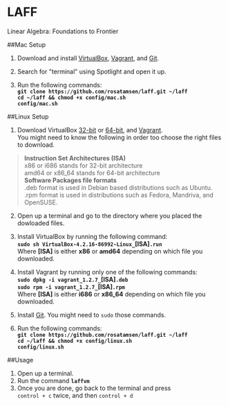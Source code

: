 LAFF
====

Linear Algebra: Foundations to Frontier


##Mac Setup

1. Download and install [VirtualBox](http://download.virtualbox.org/virtualbox/4.2.16/VirtualBox-4.2.16-86992-OSX.dmg), [Vagrant](http://files.vagrantup.com/packages/7ec0ee1d00a916f80b109a298bab08e391945243/Vagrant-1.2.7.dmg), and [Git](https://git-osx-installer.googlecode.com/files/git-1.8.3.2-intel-universal-snow-leopard.dmg).

2. Search for "terminal" using Spotlight and open it up.

3. Run the following commands:  
**`git clone https://github.com/rosatamsen/laff.git ~/laff`  
`cd ~/laff && chmod +x config/mac.sh`  
`config/mac.sh`**

##Linux Setup

1. Download VirtualBox [32-bit](http://download.virtualbox.org/virtualbox/4.2.16/VirtualBox-4.2.16-86992-Linux_x86.run) or [64-bit](http://download.virtualbox.org/virtualbox/4.2.16/VirtualBox-4.2.16-86992-Linux_amd64.run), and [Vagrant](http://downloads.vagrantup.com/tags/v1.2.7).  
You might need to know the following in order too choose the right files to download.
>**Instruction Set Architectures (ISA)**  
x86 or i686 stands for 32-bit architecture  
amd64 or x86_64 stands for 64-bit architecture  
**Software Packages file formats**  
.deb format is used in Debian based distributions such as Ubuntu.  
.rpm format is used in distributions such as Fedora, Mandriva, and OpenSUSE.

2. Open up a terminal and go to the directory where you placed the dowloaded files.

3. Install VirtualBox by running the following command:  
**`sudo sh VirtualBox-4.2.16-86992-Linux_`[ISA]`.run`**  
Where **[ISA]** is either **x86** or **amd64** depending on which file you downloaded.

4. Install Vagrant by running only one of the following commands:  
**`sudo dpkg -i vagrant_1.2.7_`[ISA]`.deb`  
`sudo rpm -i vagrant_1.2.7_`[ISA]`.rpm`**  
Where **[ISA]** is either **i686** or **x86_64** depending on which file you downloaded.

5. Install [Git](http://git-scm.com/download/linux). You might need to `sudo` those commands.

6. Run the following commands:  
**`git clone https://github.com/rosatamsen/laff.git ~/laff`  
`cd ~/laff && chmod +x config/linux.sh`  
`config/linux.sh`**

##Usage

1. Open up a terminal.
2. Run the command **`laffvm`**
3. Once you are done, go back to the terminal and press  
`control + c` twice, and then `control + d`
